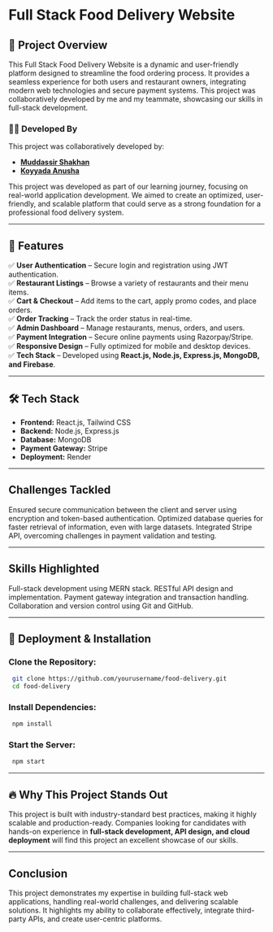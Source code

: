 # Full Stack Food Delivery Website

## 🚀 Project Overview
This Full Stack Food Delivery Website is a dynamic and user-friendly platform designed to streamline the food ordering process. It provides a seamless experience for both users and restaurant owners, integrating modern web technologies and secure payment systems. This project was collaboratively developed by me and my teammate, showcasing our skills in full-stack development.

### 👨‍💻 Developed By
This project was collaboratively developed by:
- **[Muddassir Shakhan ](https://github.com/Muddassirshakhan)** 
- **[Koyyada Anusha](https://github.com/Anusha-831)**

This project was developed as part of our learning journey, focusing on real-world application development. We aimed to create an optimized, user-friendly, and scalable platform that could serve as a strong foundation for a professional food delivery system.

---

## 📌 Features
✅ **User Authentication** – Secure login and registration using JWT authentication.  
✅ **Restaurant Listings** – Browse a variety of restaurants and their menu items.  
✅ **Cart & Checkout** – Add items to the cart, apply promo codes, and place orders.  
✅ **Order Tracking** – Track the order status in real-time.  
✅ **Admin Dashboard** – Manage restaurants, menus, orders, and users.  
✅ **Payment Integration** – Secure online payments using Razorpay/Stripe.  
✅ **Responsive Design** – Fully optimized for mobile and desktop devices.  
✅ **Tech Stack** – Developed using **React.js, Node.js, Express.js, MongoDB, and Firebase**.

---

## 🛠️ Tech Stack
- **Frontend:** React.js, Tailwind CSS
- **Backend:** Node.js, Express.js
- **Database:** MongoDB
- **Payment Gateway:** Stripe
- **Deployment:** Render

---

## Challenges Tackled
Ensured secure communication between the client and server using encryption and token-based authentication. Optimized database queries for faster retrieval of information, even with large datasets. Integrated Stripe API, overcoming challenges in payment validation and testing.

---

## Skills Highlighted
Full-stack development using MERN stack. RESTful API design and implementation. Payment gateway integration and transaction handling. Collaboration and version control using Git and GitHub.

---

## 🚀 Deployment & Installation
### Clone the Repository:
```bash
 git clone https://github.com/yourusername/food-delivery.git
 cd food-delivery
```

### Install Dependencies:
```bash
 npm install
```

### Start the Server:
```bash
 npm start
```

---

## 🔥 Why This Project Stands Out
This project is built with industry-standard best practices, making it highly scalable and production-ready. Companies looking for candidates with hands-on experience in **full-stack development, API design, and cloud deployment** will find this project an excellent showcase of our skills.

---

## Conclusion
This project demonstrates my expertise in building full-stack web applications, handling real-world challenges, and delivering scalable solutions. It highlights my ability to collaborate effectively, integrate third-party APIs, and create user-centric platforms.

